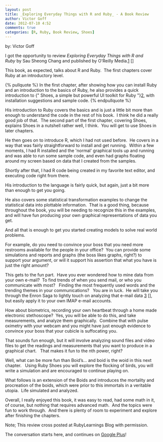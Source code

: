 ```yaml
---
layout: post
title: _Exploring Everyday Things with R and Ruby_ - A Book Review
author: Victor Goff
date: 2012-07-10 4:52
comments: true
categories: [R, Ruby, Book Review, Shoes]
---
```


by: Victor Goff

I got the opportunity to review _Exploring Everyday Things with R and Ruby_ by
 Sau Sheong Chang and published by O'Reilly Media.[1] []
 
<!-- more -->

This book, as expected, talks about R and Ruby.  The first chapters cover 
Ruby at an introductory level.

{% pullquote %}
In the first chapter, after showing how you can install Ruby and an 
introduction to the basics of Ruby, he also provides a quick introduction
to {" Shoes, a simple but powerful UI toolkit for Ruby "}[2][], with installation
suggestions and sample code.
{% endpullquote %}

His introduction to Ruby covers the basics and is just a little bit more than
 enough to understand the code in the rest of his book.  I think he did a 
really good job of that.  The second part of the first chapter, covering Shoes, 
explains Shoes in a nutshell rather well, I think.  You will get to use Shoes 
in later chapters.

He then goes on to introduce R, which I had not used before.  He covers in a 
way that was fairly straightforward to install and get running.  Within a few
moments, I had R installed and the 'normal' graphical tools up and running and 
was able to run some sample code, and even had graphs floating around my screen 
based on data that I created from the samples.

Shortly after that, I had R code being created in my favorite text editor, and 
executing code right from there.

His introduction to the language is fairly quick, but again, just a bit more 
than enough to get you going.

He also covers some statistical transformation examples to change the statistical 
data into plottable information.  That is a good thing, because throughout the book, 
you will be needing to recognize this in the examples, and will have fun producing 
your own graphical representations of data you get.

And all that is enough to get you started creating models to solve real world problems.

For example, do you need to convince your boss that you need more restrooms available 
for the people in your office?  You can provide some simulations and reports and graphs 
(the boss likes graphs, right?) to support your argument, or will it support his 
assertion that what you have is just the right amount?

This gets to the fun part.  Have you ever wondered how to mine data from your own 
e-mail?  To find trends of when you send mail, or who you communicate with most?  
Finding the most frequently used words and the trending themes in your communications?  
You are in luck.  He will take you through the Enron Saga to lightly touch on analyzing 
that e-mail data [3] [], but easily apply it to your own IMAP e-mail accounts.

How about biometrics, recording your own heartbeat through a home made electronic 
stethoscope?  Yes, you will be able to do this, and take measurements, and analyze 
them graphically.  Combine that with pulse oximetry with your webcam and you might 
have just enough evidence to convince your boss that your cubicle is suffocating you.

That sounds fun enough, but it will involve analyzing sound files and video files to 
get the readings and measurements that you want to produce in a graphical chart.  
That makes it fun to the nth power, right?

Well, what can be more fun than Boid’s... and boid is the woid in this next chapter.  
Using Ruby Shoes you will explore the flocking of birds, you will write a simulation 
and are encouraged to continue playing on.

What follows is an extension of the Boids and introduces the mortality and procreation 
of the boids, which were prior to this immortals in a veritable utopia.  Life 
simulated and analyzed.

Overall, I really enjoyed this book, it was easy to read, had some math in it, of 
course, but nothing that requires advanced math.  And the topics were fun to work 
through.  And there is plenty of room to experiment and explore after finishing 
the chapters.

Note; This review cross posted at RubyLearnings Blog with permission.

The conversation starts here, and continues on [Google Plus](https://plus.google.com/u/0/116568773932133159290/posts/Hbni5EzVvzB)!

[1]: http://shop.oreilly.com/product/0636920022626.do "Exploring Everyday Things with R and Ruby - O'Reilly Media. 2012. 6 Jul. 2012"
[2]: http://my.safaribooksonline.com/book/-/9781449342203/1dot-the-hat-and-the-whip/id2776202 "Exploring Everyday Things with R and Ruby 1. The Hat and the Whip 2012. 6 Jul. 2012"
[3]: http://www.cs.cmu.edu/~enron/ "Enron Email Dataset. - 2004. 6 Jul. 2012"

